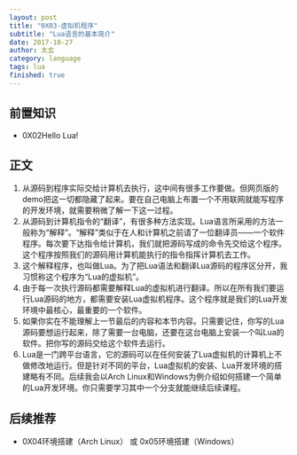```yaml
---
layout: post
title: "0X03-虚拟机程序"
subtitle: "Lua语言的基本简介"
date: 2017-10-27
author: 太玄
category: language
tags: lua
finished: true
---
```

## 前置知识
* 0X02Hello Lua!

## 正文
1. 从源码到程序实际交给计算机去执行，这中间有很多工作要做。但网页版的demo把这一切都隐藏了起来。要在自己电脑上布置一个不用联网就能写程序的开发环境，就需要稍微了解一下这一过程。
2. 从源码到计算机指令的“翻译”，有很多种方法实现。Lua语言所采用的方法一般称为“解释”。“解释”类似于在人和计算机之前请了一位翻译员——一个软件程序。每次要下达指令给计算机，我们就把源码写成的命令先交给这个程序。这个程序按照我们的源码用计算机能执行的指令指挥计算机去工作。
3. 这个解释程序，也叫做Lua。为了把Lua语法和翻译Lua源码的程序区分开，我习惯称这个程序为“Lua的虚拟机”。
4. 由于每一次执行源码都需要解释Lua的虚拟机进行翻译。所以在所有我们要运行Lua源码的地方，都需要安装Lua虚拟机程序。这个程序就是我们的Lua开发环境中最核心，最重要的一个软件。
5. 如果你实在不能理解上一节最后的内容和本节内容。只需要记住，你写的Lua源码要想运行起来，除了需要一台电脑，还要在这台电脑上安装一个叫Lua的软件。把你写的源码交给这个软件去运行。
6. Lua是一门跨平台语言，它的源码可以在任何安装了Lua虚拟机的计算机上不做修改地运行。但是针对不同的平台，Lua虚拟机的安装、Lua开发环境的搭建略有不同。后续我会以Arch Linux和Windows为例介绍如何搭建一个简单的Lua开发环境。你只需要学习其中一个分支就能继续后续课程。

## 后续推荐
* 0X04环境搭建（Arch Linux） 或 0x05环境搭建（Windows）
